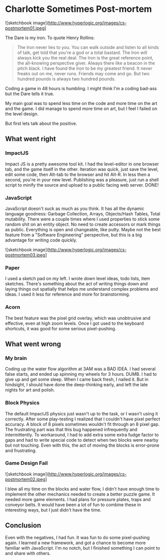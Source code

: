 Charlotte Sometimes Post-mortem
=================================

![sketchbook image](http://www.hyperlogic.org/images/cs-postmortem01.jpeg]

The Dare is my iron.  To quote Henry Rollins:

> The Iron never lies to you. 
> You can walk outside and listen to all kinds of talk, get told that you're a god or a total bastard. 
> The Iron will always kick you the real deal. 
> The Iron is the great reference point, the all-knowing perspective giver. 
> Always there like a beacon in the pitch black. 
> I have found the Iron to be my greatest friend. 
> It never freaks out on me, never runs. Friends may come and go. 
> But two hundred pounds is always two hundred pounds.

Coding a game in 48 hours is humbling.
I might think I'm a coding bad-ass but the Dare tells it true.

My main goal was to spend less time on the code and more time on the art and the game.
I did manage to spend more time on art, but I feel I failed on the level design.

But first lets talk about the positive.

What went right
------------------

### ImpactJS

Impact JS is a pretty awesome tool kit.
I had the level-editor in one browser tab, and the game itself in the other.
Iteration was quick, just save the level, edit some code, then Alt-tab to the browser and hit Alt-R.
In less then a second, you're in your new level.  Publishing was a pleasure, just run a shell script to minify the source and upload to a public facing web server. 
DONE!

### JavaScript

JavaScript doesn't suck as much as you think.
It has all the dynamic language goodness: Garbage Collection, Arrays, Objects/Hash Tables, Total mutability.
There were a couple times where I used properties to stick some random shit on an entity object. 
No need to create accessors or mark things as public. Everything is open and changeable, like putty.
Maybe not the best feature from a "Software Engineering" perspective, but this is a big advantage for writing code quickly.

![sketchbook image](http://www.hyperlogic.org/images/cs-postmortem03.jpeg]

### Paper

I used a sketch pad on my left.  I wrote down level ideas, todo lists, item sketches.
There's something about the act of writing things down and laying things out spatially that helps me understand complex problems and ideas.
I used it less for reference and more for brainstorming.

### Acorn

The best feature was the pixel grid overlay, which was unobtrusive and effective, even at high zoom levels.
Once I got used to the keyboard shortcuts, it was good for some serious pixel-pushing.


What went wrong
------------------

### My brain

Coding up the water flow algorithm at 3AM was a BAD IDEA.  I had several false starts, and ended up spinning my wheels for 3 hours. DUMB.
I had to give up and get some sleep.  When I came back fresh, I nailed it.
But in hindsight, I should have done the deep-thinking early, and left the late nights for art and polish.

### Block Physics

The default ImpactJS physics just wasn't up to the task, or I wasn't using it correctly.
After some play-testing I realized that I couldn't have pixel perfect accuracy.
A block of 8 pixels sometimes wouldn't fit through an 8 pixel gap.
The frustrating part was that this bug happened infrequently and intermittently.
To workaround, I had to add extra some extra fudge factor to gaps and had to write special code to detect when two blocks were nearby but not touching.
Even with this, the act of moving the blocks is error-prone and frustrating.

### Game Design Fail

![sketchbook image](http://www.hyperlogic.org/images/cs-postmortem02.jpeg]

I blew all my time on the blocks and water flow, I didn't have enough time to implement the other mechanics needed to create a better puzzle game.
It needed more game elements.  I had plans for pressure plates, traps and conveyor belts.
It would have been a lot of fun to combine these in interesting ways, but I just didn't have the time.


Conclusion
-------------

Even with the negatives, I had fun.  It was fun to do some pixel-pushing again.  I learned a new framework, and got a chance to become more familiar with JavaScript.
I'm no notch, but I finished something I can point to and share with others.